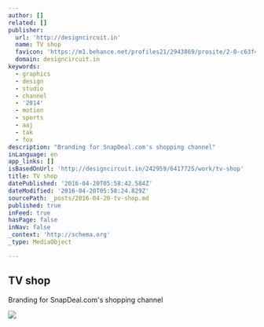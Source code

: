 ```yaml
---
author: []
related: []
publisher:
  url: 'http://designcircuit.in'
  name: TV shop
  favicon: 'https://m1.behance.net/profiles21/2943869/prosite/2-0-c63f475f3b3d3b70b0a68c68bd7755c0.png?cb=1381147088'
  domain: designcircuit.in
keywords:
  - graphics
  - design
  - studio
  - channel
  - '2014'
  - motion
  - sports
  - aaj
  - tak
  - fox
description: "Branding for SnapDeal.com's shopping channel"
inLanguage: en
app_links: []
isBasedOnUrl: 'http://designcircuit.in/242959/6417725/work/tv-shop'
title: TV shop
datePublished: '2016-04-20T05:58:42.584Z'
dateModified: '2016-04-20T05:58:24.829Z'
sourcePath: _posts/2016-04-20-tv-shop.md
published: true
inFeed: true
hasPage: false
inNav: false
_context: 'http://schema.org'
_type: MediaObject

---
```

<article style=""><h1>TV shop</h1><p>Branding for SnapDeal.com's shopping channel</p><img src="https://mir-s3-cdn-cf.behance.net/projects/202/f697e525470339.553392ba6ac5d.jpg" /></article>